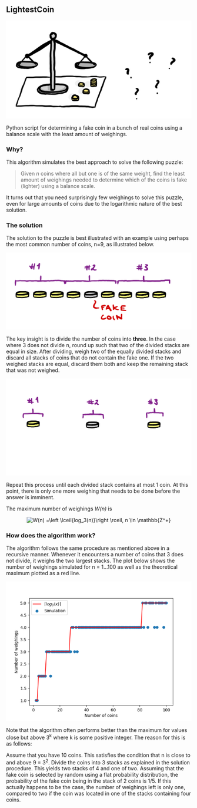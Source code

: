 ## LightestCoin
![image](/asset/img/scaleIllustration.png)

Python script for determining a fake coin in a bunch of real coins using a balance scale with the least amount of weighings.

### Why?
This algorithm simulates the best approach to solve the following puzzle:

>Given _n_ coins where all but one is of the same weight, find the least amount of weighings needed to determine
which of the coins is fake (lighter) using a balance scale.

It turns out that you need surprisingly few weighings to solve this puzzle, even for large amounts of coins due to the 
logarithmic nature of the best solution.

### The solution
The solution to the puzzle is best illustrated with an example using perhaps the most common number of coins, n=9, as
illustrated below.

![image](/asset/img/9coinsExample.png)

The key insight is to divide the number of coins into __three__. In the case where 3 does not divide n, round up such 
that two of the divided stacks are equal in size.
After dividing, weigh two of the equally divided stacks and discard all stacks of coins that do not contain the fake one.
If the two weighed stacks are equal, discard them both and keep the remaining stack that was not weighed.

![image](/asset/img/3coinsExample.png)

Repeat this process until each divided stack contains at most 1 coin. At this point, there is only one more weighing that
needs to be done before the answer is imminent.

The maximum number of weighings _W(n)_ is
<div style="text-align: center;">
<img src="https://latex.codecogs.com/png.image?\dpi{110}&space;W(n)&space;=\left&space;\lceil{log_3(n)}\right&space;\rceil,&space;n&space;\in&space;\mathbb{Z^&plus;}" title="W(n) =\left \lceil{log_3(n)}\right \rceil, n \in \mathbb{Z^+}" />
</div>

### How does the algorithm work?
The algorithm follows the same procedure as mentioned above in a recursive manner. Whenever it encounters a number of 
coins that 3 does not divide, it weighs the two largest stacks. The plot below shows the number of weighings 
simulated for n = 1...100 as well as the theoretical maximum plotted as a red line.

![image](/asset/img/resultPlot.png)


Note that the algorithm often performs better than the maximum for values close but above 3<sup>k</sup> where k is some
positive integer. The reason for this is as follows:

Assume that you have 10 coins. This satisfies the condition that n is close to and above 9 = 3<sup>2</sup>. Divide the 
coins into 3 stacks as explained in the solution procedure. This yields two stacks of 4 and one of two. Assuming that 
the fake coin is selected by random using a flat probability distribution, the probability of the fake coin being in the
stack of 2 coins is 1/5. If this actually happens to be the case, the number of weighings left is only one, compared to
two if the coin was located in one of the stacks containing four coins.


